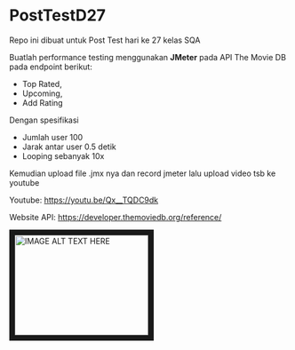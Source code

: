 # PostTestD27
Repo ini dibuat untuk Post Test hari ke 27 kelas SQA

Buatlah performance testing menggunakan **JMeter** pada API The Movie DB pada endpoint berikut: 
- Top Rated,
- Upcoming,
- Add Rating

Dengan spesifikasi 
- Jumlah user 100
- Jarak antar user 0.5 detik
- Looping sebanyak 10x

Kemudian upload file .jmx nya dan record jmeter lalu upload video tsb ke youtube

Youtube: https://youtu.be/Qx__TQDC9dk

Website API: https://developer.themoviedb.org/reference/


<a href="https://www.youtube.com/watch?v=Qx__TQDC9dk&feature=youtu.be" target="_blank"><img src="http://img.youtube.com/vi/YOUTUBE_VIDEO_ID_HERE/0.jpg" 
alt="IMAGE ALT TEXT HERE" width="240" height="180" border="10" /></a>
